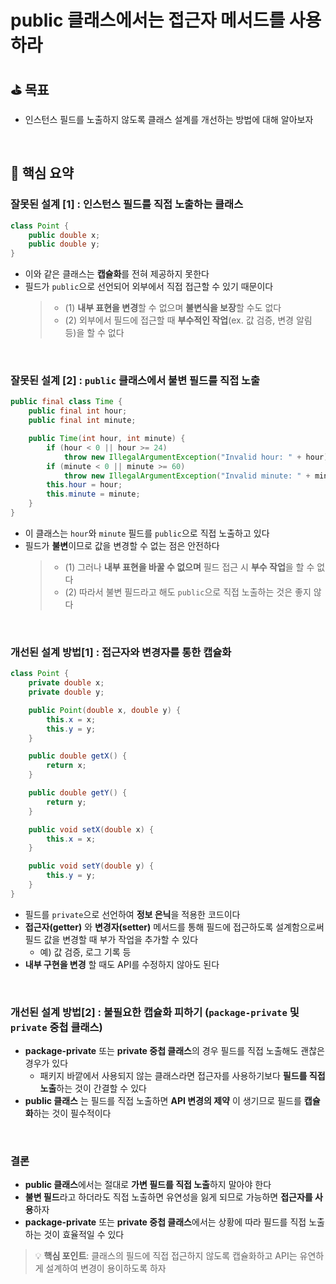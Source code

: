 # public 클래스에서는 접근자 메서드를 사용하라

## ⛳️ 목표

- 인스턴스 필드를 노출하지 않도록 클래스 설계를 개선하는 방법에 대해 알아보자

<br>

## 📄 핵심 요약

### 잘못된 설계 [1] : 인스턴스 필드를 직접 노출하는 클래스

```java
class Point {
    public double x;
    public double y;
}
```

- 이와 같은 클래스는 **캡슐화**를 전혀 제공하지 못한다
- 필드가 `public`으로 선언되어 외부에서 직접 접근할 수 있기 때문이다
    > - (1) **내부 표현을 변경**할 수 없으며 **불변식을 보장**할 수도 없다
    > - (2) 외부에서 필드에 접근할 때 **부수적인 작업**(ex. 값 검증, 변경 알림 등)을 할 수 없다

<br>

### 잘못된 설계 [2] : `public` 클래스에서 불변 필드를 직접 노출

```java
public final class Time {
    public final int hour;
    public final int minute;

    public Time(int hour, int minute) {
        if (hour < 0 || hour >= 24)
            throw new IllegalArgumentException("Invalid hour: " + hour);
        if (minute < 0 || minute >= 60)
            throw new IllegalArgumentException("Invalid minute: " + minute);
        this.hour = hour;
        this.minute = minute;
    }
}
```

- 이 클래스는 `hour`와 `minute` 필드를 `public`으로 직접 노출하고 있다
- 필드가 **불변**이므로 값을 변경할 수 없는 점은 안전하다
    > - (1) 그러나 **내부 표현을 바꿀 수 없으며** 필드 접근 시 **부수 작업**을 할 수 없다
    > - (2) 따라서 불변 필드라고 해도 `public`으로 직접 노출하는 것은 좋지 않다

<br>

### 개선된 설계 방법[1] : 접근자와 변경자를 통한 캡슐화

```java
class Point {
    private double x;
    private double y;

    public Point(double x, double y) {
        this.x = x;
        this.y = y;
    }

    public double getX() {
        return x;
    }

    public double getY() {
        return y;
    }

    public void setX(double x) {
        this.x = x;
    }

    public void setY(double y) {
        this.y = y;
    }
}
```
- 필드를 `private`으로 선언하여 **정보 은닉**을 적용한 코드이다
- **접근자(getter)** 와 **변경자(setter)** 메서드를 통해 필드에 접근하도록 설계함으로써 필드 값을 변경할 때 부가 작업을 추가할 수 있다
    - 예) 값 검증,  로그 기록 등
- **내부 구현을 변경** 할 때도 API를 수정하지 않아도 된다

<br>

### 개선된 설계 방법[2] : 불필요한 캡슐화 피하기 (`package-private` 및 `private` 중첩 클래스)

- **package-private** 또는 **private 중첩 클래스**의 경우 필드를 직접 노출해도 괜찮은 경우가 있다
    - 패키지 바깥에서 사용되지 않는 클래스라면 접근자를 사용하기보다 **필드를 직접 노출**하는 것이 간결할 수 있다
- **public 클래스** 는 필드를 직접 노출하면 **API 변경의 제약** 이 생기므로 필드를 **캡슐화**하는 것이 필수적이다

<br>

### 결론

- **public 클래스**에서는 절대로 **가변 필드를 직접 노출**하지 말아야 한다
- **불변 필드**라고 하더라도 직접 노출하면 유연성을 잃게 되므로 가능하면 **접근자를 사용**하자
- **package-private** 또는 **private 중첩 클래스**에서는 상황에 따라 필드를 직접 노출하는 것이 효율적일 수 있다

> 💡 **핵심 포인트**: 클래스의 필드에 직접 접근하지 않도록 캡슐화하고 API는 유연하게 설계하여 변경이 용이하도록 하자